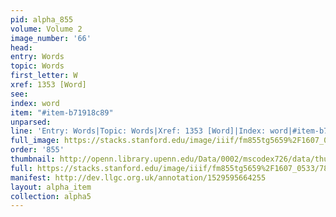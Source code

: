 ```yaml
---
pid: alpha_855
volume: Volume 2
image_number: '66'
head: 
entry: Words
topic: Words
first_letter: W
xref: 1353 [Word]
see: 
index: word
item: "#item-b71918c89"
unparsed: 
line: 'Entry: Words|Topic: Words|Xref: 1353 [Word]|Index: word|#item-b71918c89'
full_image: https://stacks.stanford.edu/image/iiif/fm855tg5659%2F1607_0533/full/full/0/default.jpg
order: '855'
thumbnail: http://openn.library.upenn.edu/Data/0002/mscodex726/data/thumb/1607_0533_thumb.jpg
full: https://stacks.stanford.edu/image/iiif/fm855tg5659%2F1607_0533/782,1457,2982,410/full/0/default.jpg
manifest: http://dev.llgc.org.uk/annotation/1529595664255
layout: alpha_item
collection: alpha5
---
```

